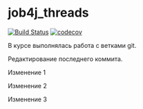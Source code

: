 # job4j_threads
[![Build Status](https://travis-ci.com/mikhail43435/job4j_threads.svg?branch=master)](https://app.travis-ci.com/github/mikhail43435/job4j_pooh)
[![codecov](https://codecov.io/gh/mikhail43435/job4j_threads/branch/master/graph/badge.svg)](https://codecov.io/gh/mikhail43435/job4j_threads)

В курсе выполнялась работа с ветками git.

Редактирование последнего коммита.

Изменение 1

Изменение 2

Изменение 3


